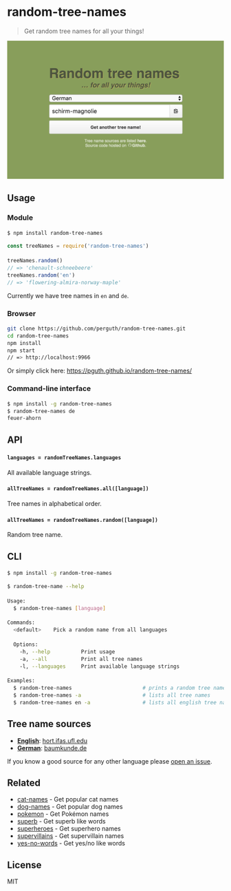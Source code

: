 # random-tree-names

> Get random tree names for all your things!

[![Screenshot](docs/161109%20screenshot.png)](https://perguth.github.io/random-tree-names/)

## Usage

### Module

```bash
$ npm install random-tree-names
```

```js
const treeNames = require('random-tree-names')

treeNames.random()
// => 'chenault-schneebeere'
treeNames.random('en')
// => 'flowering-almira-norway-maple'

```

Currently we have tree names in `en` and `de`.

### Browser

```bash
git clone https://github.com/perguth/random-tree-names.git
cd random-tree-names
npm install
npm start
// => http://localhost:9966
```

Or simply click here: https://pguth.github.io/random-tree-names/

### Command-line interface

```bash
$ npm install -g random-tree-names
$ random-tree-names de
feuer-ahorn
```

## API

#### `languages = randomTreeNames.languages`

All available language strings.

#### `allTreeNames = randomTreeNames.all([language])`

Tree names in alphabetical order.

#### `allTreeNames = randomTreeNames.random([language])`

Random tree name.

## CLI

```bash
$ npm install -g random-tree-names
```

```bash
$ random-tree-name --help

Usage:
  $ random-tree-names [language]

Commands:
  <default>    Pick a random name from all languages

  Options:
    -h, --help          Print usage
    -a, --all           Print all tree names
    -l, --languages     Print available language strings

Examples:
  $ random-tree-names                       # prints a random tree name
  $ random-tree-names -a                    # lists all tree names
  $ random-tree-names en -a                 # lists all english tree names
```

## Tree name sources

- **[English](tree-names-en.json)**: [hort.ifas.ufl.edu](http://hort.ifas.ufl.edu/database/trees/trees_common.shtml)
- **[German](tree-names-de.json)**: [baumkunde.de](http://www.baumkunde.de/baumlisten/baumliste_az.php)

If you know a good source for any other language please [open an issue](https://github.com/pguth/random-tree-names/issues).

## Related

- [cat-names](https://github.com/sindresorhus/cat-names) - Get popular cat names
- [dog-names](https://github.com/sindresorhus/dog-names) - Get popular dog names
- [pokemon](https://github.com/sindresorhus/pokemon) - Get Pokémon names
- [superb](https://github.com/sindresorhus/superb) - Get superb like words
- [superheroes](https://github.com/sindresorhus/superheroes) - Get superhero names
- [supervillains](https://github.com/sindresorhus/supervillains) - Get supervillain names
- [yes-no-words](https://github.com/sindresorhus/yes-no-words) - Get yes/no like words


## License

MIT
